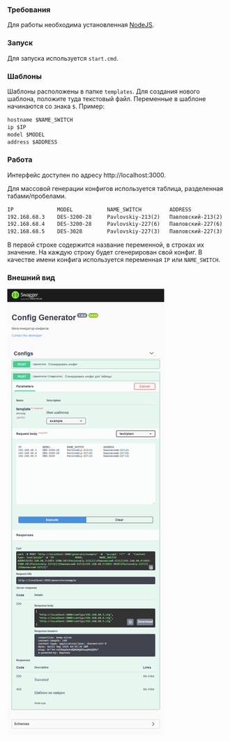 ### Требования
Для работы необходима установленная [NodeJS](https://nodejs.org/en/download/).

### Запуск
Для запуска используется `start.cmd`.

### Шаблоны
Шаблоны расположены в папке `templates`. Для создания нового шаблона, положите туда текстовый файл. Переменные в шаблоне начинаются со знака `$`.
Пример:
```txt
hostname $NAME_SWITCH
ip $IP
model $MODEL
address $ADDRESS
```

### Работа
Интерфейс доступен по адресу http://localhost:3000.

Для массовой генерации конфигов используется таблица, разделенная табами/пробелами.
```txt
IP              MODEL           NAME_SWITCH         ADDRESS
192.168.68.3    DES-3200-28     Pavlovskiy-213(2)   Павловский-213(2)
192.168.68.4    DES-3200-28     Pavlovskiy-227(6)   Павловский-227(6)
192.168.68.5    DES-3028        Pavlovskiy-227(3)   Павловский-227(3)
```
В первой строке содержится название переменной, в строках их значение. На каждую строку будет сгенерирован свой конфиг. В качестве имени конфига используется переменная `IP` или `NAME_SWITCH`.

### Внешний вид
![внешний-вид](ui.png)